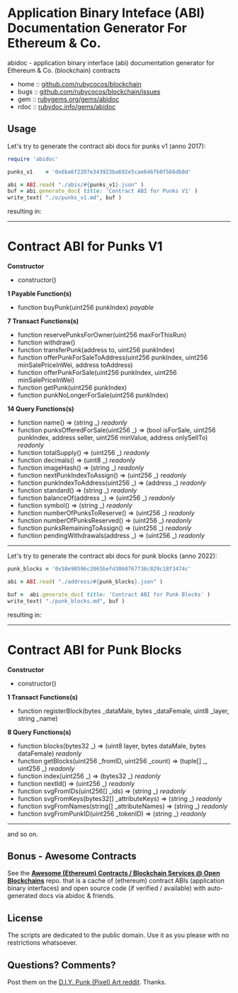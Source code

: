 #  Application Binary Inteface (ABI) Documentation Generator For Ethereum & Co.

abidoc - application binary interface (abi) documentation generator for Ethereum & Co. (blockchain) contracts


* home  :: [github.com/rubycocos/blockchain](https://github.com/rubycocos/blockchain)
* bugs  :: [github.com/rubycocos/blockchain/issues](https://github.com/rubycocos/blockchain/issues)
* gem   :: [rubygems.org/gems/abidoc](https://rubygems.org/gems/abidoc)
* rdoc  :: [rubydoc.info/gems/abidoc](http://rubydoc.info/gems/abidoc)



## Usage


Let's try to generate the contract abi docs
for punks v1 (anno 2017):

``` ruby
require 'abidoc'

punks_v1    = '0x6ba6f2207e343923ba692e5cae646fb0f566db8d'

abi = ABI.read( "./abis/#{punks_v1}.json" )
buf = abi.generate_doc( title: 'Contract ABI for Punks V1' )
write_text( "./o/punks_v1.md", buf )
```

resulting in:


---

# Contract ABI for Punks V1


**Constructor**

- constructor()

**1 Payable Function(s)**

- function buyPunk(uint256 punkIndex) _payable_

**7 Transact Functions(s)**

- function reservePunksForOwner(uint256 maxForThisRun)
- function withdraw()
- function transferPunk(address to, uint256 punkIndex)
- function offerPunkForSaleToAddress(uint256 punkIndex, uint256 minSalePriceInWei, address toAddress)
- function offerPunkForSale(uint256 punkIndex, uint256 minSalePriceInWei)
- function getPunk(uint256 punkIndex)
- function punkNoLongerForSale(uint256 punkIndex)

**14 Query Functions(s)**

- function name() ⇒ (string _) _readonly_
- function punksOfferedForSale(uint256 _) ⇒ (bool isForSale, uint256 punkIndex, address seller, uint256 minValue, address onlySellTo) _readonly_
- function totalSupply() ⇒ (uint256 _) _readonly_
- function decimals() ⇒ (uint8 _) _readonly_
- function imageHash() ⇒ (string _) _readonly_
- function nextPunkIndexToAssign() ⇒ (uint256 _) _readonly_
- function punkIndexToAddress(uint256 _) ⇒ (address _) _readonly_
- function standard() ⇒ (string _) _readonly_
- function balanceOf(address _) ⇒ (uint256 _) _readonly_
- function symbol() ⇒ (string _) _readonly_
- function numberOfPunksToReserve() ⇒ (uint256 _) _readonly_
- function numberOfPunksReserved() ⇒ (uint256 _) _readonly_
- function punksRemainingToAssign() ⇒ (uint256 _) _readonly_
- function pendingWithdrawals(address _) ⇒ (uint256 _) _readonly_

---


Let's try to generate the contract abi docs
for punk blocks (anno 2022):

``` ruby
punk_blocks = '0x58e90596c2065befd3060767736c829c18f3474c'

abi = ABI.read( "./address/#{punk_blocks}.json" )

buf =  abi.generate_doc( title: 'Contract ABI for Punk Blocks' )
write_text( "./punk_blocks.md", buf )
```

resulting in:

---

# Contract ABI for Punk Blocks


**Constructor**

- constructor()

**1 Transact Functions(s)**

- function registerBlock(bytes _dataMale, bytes _dataFemale, uint8 _layer, string _name)

**8 Query Functions(s)**

- function blocks(bytes32 _) ⇒ (uint8 layer, bytes dataMale, bytes dataFemale) _readonly_
- function getBlocks(uint256 _fromID, uint256 _count) ⇒ (tuple[] _, uint256 _) _readonly_
- function index(uint256 _) ⇒ (bytes32 _) _readonly_
- function nextId() ⇒ (uint256 _) _readonly_
- function svgFromIDs(uint256[] _ids) ⇒ (string _) _readonly_
- function svgFromKeys(bytes32[] _attributeKeys) ⇒ (string _) _readonly_
- function svgFromNames(string[] _attributeNames) ⇒ (string _) _readonly_
- function svgFromPunkID(uint256 _tokenID) ⇒ (string _) _readonly_

---

and so on.




## Bonus - Awesome Contracts

See the [**Awesome (Ethereum) Contracts  / Blockchain Services @ Open Blockchains**](https://github.com/openblockchains/awesome-contracts) repo.
that is a cache of (ethereum) contract ABIs (application binary interfaces)
and  open source code (if verified / available)
with auto-generated docs via abidoc & friends.





## License

The scripts are dedicated to the public domain.
Use it as you please with no restrictions whatsoever.


## Questions? Comments?


Post them on the [D.I.Y. Punk (Pixel) Art reddit](https://old.reddit.com/r/DIYPunkArt). Thanks.


